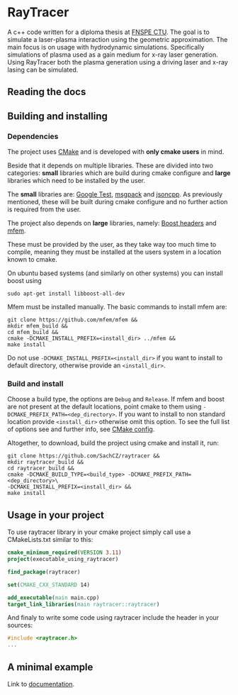 # RayTracer
A c++ code written for a diploma thesis at [FNSPE CTU](https://www.fjfi.cvut.cz/en/).
The goal is to simulate a laser-plasma interaction using the geometric approximation.
The main focus is on usage with hydrodynamic simulations. Specifically simulations of plasma
used as a gain medium for x-ray laser generation. Using RayTracer both the plasma generation
using a driving laser and x-ray lasing can be simulated. 

## Reading the docs
[//]: # (TODO expand this when the docs are coplete)

## Building and installing

### Dependencies
The project uses [CMake](https://cmake.org/) and is developed with **only cmake users**
in mind.
 
Beside that it depends on multiple libraries. These are divided into two categories:
**small** libraries which are build during cmake configure and **large** libraries which
need to be installed by the user.

The **small** libraries are:
[Google Test](https://github.com/google/googletest),
[msgpack](https://github.com/msgpack/msgpack-c/tree/cpp_master) and
[jsoncpp](https://github.com/open-source-parsers/jsoncpp). As previously mentioned,
these will be built during cmake configure and no further action is required from
the user.

The project also depends on **large** libraries, namely:
[Boost headers](https://www.boost.org/) and
[mfem](https://mfem.org/).

These must be provided by the user, as they take way too much time to compile,
meaning they must be installed at the users system in a location known to cmake.

On ubuntu based systems (and similarly on other systems) you can install boost using
```shell
sudo apt-get install libboost-all-dev
```

Mfem must be installed manually. The basic commands to install mfem are:
```shell
git clone https://github.com/mfem/mfem &&
mkdir mfem_build &&
cd mfem_build &&
cmake -DCMAKE_INSTALL_PREFIX=<install_dir> ../mfem &&
make install
```
Do not use `-DCMAKE_INSTALL_PREFIX=<install_dir>` if you want to install
to default directory, otherwise provide an `<install_dir>`.

### Build and install
Choose a build type, the options are `Debug` and `Release`.
If mfem and boost are not present at the default locations, point cmake to them using 
`-DCMAKE_PREFIX_PATH=<dep_directory>`. If you want to install to non standard location
provide `<install_dir>` otherwise omit this option. To see the full list of options
see and further info, see [CMake config](docs/markdown/cmake.md).

Altogether, to download, build the project using cmake and install it, run:
```shell
git clone https://github.com/SachCZ/raytracer &&
mkdir raytracer_build &&
cd raytracer_build &&
cmake -DCMAKE_BUILD_TYPE=<build_type> -DCMAKE_PREFIX_PATH=<dep_directory>\
-DCMAKE_INSTALL_PREFIX=<install_dir> &&
make install
```

## Usage in your project
To use raytracer library in your cmake project simply call use a CMakeLists.txt
similar to this:
```cmake
cmake_minimum_required(VERSION 3.11)
project(executable_using_raytracer)

find_package(raytracer)

set(CMAKE_CXX_STANDARD 14)

add_executable(main main.cpp)
target_link_libraries(main raytracer::raytracer)
```

And finaly to write some code using raytracer include the header in your sources:
```c++
#include <raytracer.h>
...
```

## A minimal example

Link to [documentation](https://sachcz.github.io/raytracer).
